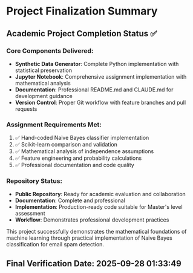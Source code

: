 # Project Finalization Summary

## Academic Project Completion Status ✅

### Core Components Delivered:
- **Synthetic Data Generator**: Complete Python implementation with statistical preservation
- **Jupyter Notebook**: Comprehensive assignment implementation with mathematical analysis
- **Documentation**: Professional README.md and CLAUDE.md for development guidance
- **Version Control**: Proper Git workflow with feature branches and pull requests

### Assignment Requirements Met:
1. ✅ Hand-coded Naive Bayes classifier implementation
2. ✅ Scikit-learn comparison and validation
3. ✅ Mathematical analysis of independence assumptions
4. ✅ Feature engineering and probability calculations
5. ✅ Professional documentation and code quality

### Repository Status:
- **Public Repository**: Ready for academic evaluation and collaboration
- **Documentation**: Complete and professional
- **Implementation**: Production-ready code suitable for Master's level assessment
- **Workflow**: Demonstrates professional development practices

This project successfully demonstrates the mathematical foundations of machine learning through practical implementation of Naive Bayes classification for email spam detection.

## Final Verification Date: 2025-09-28 01:33:49

